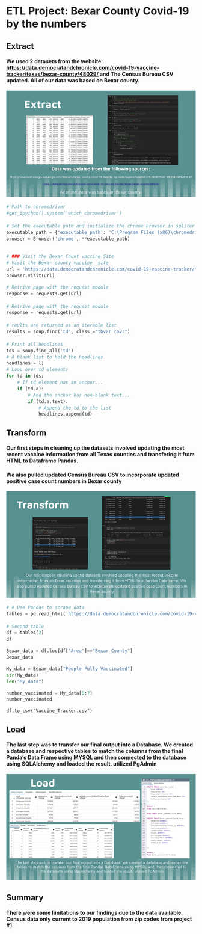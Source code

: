 # ETL Project: Bexar County Covid-19 by the numbers

## Extract

#### We used 2 datasets from the website: https://data.democratandchronicle.com/covid-19-vaccine-tracker/texas/bexar-county/48029/ and The Census Bureau CSV updated. All of our data was based on Bexar county. 

![Images/extract.png](Images/extract.png)

```python
# Path to chromedriver
#get_ipython().system('which chromedriver')

# Set the executable path and initialize the chrome browser in spliter
executable_path = {'executable_path': 'C:\Program Files (x86)\chromedriver.exe'}
browser = Browser('chrome', **executable_path)
```

```python

# ### Visit the Bexar Count vaccine Site
# Visit the Bexar county vaccine  site
url = 'https://data.democratandchronicle.com/covid-19-vaccine-tracker/texas/bexar-county/48029/'
browser.visit(url)
```

```python
# Retrive page with the request module
response = requests.get(url)

# Retrive page with the request module
response = requests.get(url)

# reults are returned as an iterable list
results = soup.find('td', class_="tbvar covr")

# Print all headlines
tds = soup.find_all('td')
# A blank list to hold the headlines
headlines = []
# Loop over td elements
for td in tds:
    # If td element has an anchor...
    if (td.a):
        # And the anchor has non-blank text...
        if (td.a.text):
            # Append the td to the list
            headlines.append(td)
```


## Transform

#### Our first steps in cleaning up the datasets involved updating the most recent vaccine information from all Texas counties and transfering it from HTML to Dataframe Pandas. 
#### We also pulled updated Census Bureau CSV to incorporate updated positive case count numbers in Bexar county

![Images/transform.png](Images/transform.png)

```python
# # Use Pandas to scrape data
tables = pd.read_html('https://data.democratandchronicle.com/covid-19-vaccine-tracker/texas/bexar-county/48029/')

# Second table
df = tables[2]
df
```

```python
Bexar_data = df.loc[df["Area"]=="Bexar County"]
Bexar_data
```

```python
My_data = Bexar_data["People Fully Vaccinated"]
str(My_data)
len("My_data")
```

```python
number_vaccinated = My_data[0:7]
number_vaccinated
```

```pyton
df.to_csv("Vaccine_Tracker.csv")

```



## Load

#### The last step was to transfer our final output into a Database. We created a database and respective tables to match the columns from the final Panda’s Data Frame using MYSQL and then connected to the database using SQLAlchemy and loaded the result. utilized PgAdmin

![Images/load.png](Images/load.png)

## Summary

#### There were some limitations to our findings due to the data available. Census data only current to 2019 population from zip codes from project #1. 
